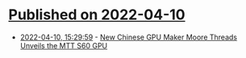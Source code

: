 # [Published on 2022-04-10](index.md)

* [2022-04-10, 15:29:59](https://news.ycombinator.com/item?id=30977920) - [New Chinese GPU Maker Moore Threads Unveils the MTT S60 GPU](https://www.geeks3d.com/20220401/new-chinese-gpu-maker-moore-threads-unveils-the-mtt-s60-graphics-card-with-vulkan-opengl-and-direct3d-support/)
